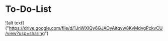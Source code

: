 # To-Do-List

![alt text] ("https://drive.google.com/file/d/1JnWXIQy6GJAOyAitqyw8KvMdvgPckvCU/view?usp=sharing")
